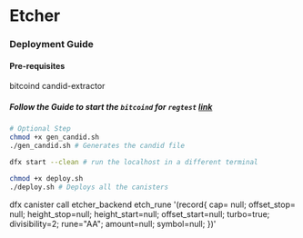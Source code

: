 # Etcher

### Deployment Guide

#### Pre-requisites
bitcoind
candid-extractor

##### Follow the Guide to start the `bitcoind` for `regtest` [link](https://internetcomputer.org/docs/current/developer-docs/multi-chain/bitcoin/using-btc/local-development)

```bash
# Optional Step
chmod +x gen_candid.sh
./gen_candid.sh # Generates the candid file

dfx start --clean # run the localhost in a different terminal

chmod +x deploy.sh
./deploy.sh # Deploys all the canisters
```

dfx canister call etcher_backend etch_rune '(record{
cap= null;
offset_stop= null;
height_stop=null;
height_start=null;
offset_start=null;
turbo=true;
divisibility=2;
rune="AA";
amount=null;
symbol=null;
})'
